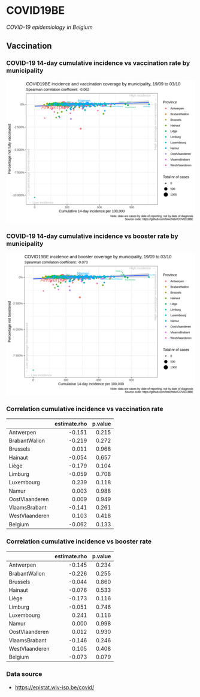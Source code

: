 
# COVID19BE

*COVID-19 epidemiology in Belgium*

## Vaccination

### COVID-19 14-day cumulative incidence vs vaccination rate by municipality

![](covid19be-vaccination.png)

### COVID-19 14-day cumulative incidence vs booster rate by municipality

![](covid19be-vaccination-booster.png)

### Correlation cumulative incidence vs vaccination rate

|                | estimate.rho | p.value |
| :------------- | -----------: | ------: |
| Antwerpen      |      \-0.151 |   0.215 |
| BrabantWallon  |      \-0.219 |   0.272 |
| Brussels       |        0.011 |   0.968 |
| Hainaut        |      \-0.054 |   0.657 |
| Liège          |      \-0.179 |   0.104 |
| Limburg        |      \-0.059 |   0.708 |
| Luxembourg     |        0.239 |   0.118 |
| Namur          |        0.003 |   0.988 |
| OostVlaanderen |        0.009 |   0.949 |
| VlaamsBrabant  |      \-0.141 |   0.261 |
| WestVlaanderen |        0.103 |   0.418 |
| Belgium        |      \-0.062 |   0.133 |

### Correlation cumulative incidence vs booster rate

|                | estimate.rho | p.value |
| :------------- | -----------: | ------: |
| Antwerpen      |      \-0.145 |   0.234 |
| BrabantWallon  |      \-0.226 |   0.255 |
| Brussels       |      \-0.044 |   0.860 |
| Hainaut        |      \-0.076 |   0.533 |
| Liège          |      \-0.173 |   0.116 |
| Limburg        |      \-0.051 |   0.746 |
| Luxembourg     |        0.241 |   0.116 |
| Namur          |        0.000 |   0.998 |
| OostVlaanderen |        0.012 |   0.930 |
| VlaamsBrabant  |      \-0.146 |   0.246 |
| WestVlaanderen |        0.105 |   0.408 |
| Belgium        |      \-0.073 |   0.079 |

### Data source

  - <https://epistat.wiv-isp.be/covid/>
